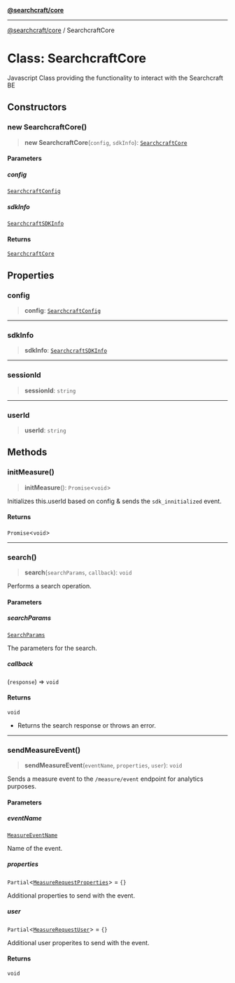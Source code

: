 [**@searchcraft/core**](https://docs.searchcraft.io/reference/sdk/core/README.md)

***

[@searchcraft/core](https://docs.searchcraft.io/reference/sdk/core/globals.md) / SearchcraftCore

# Class: SearchcraftCore

Javascript Class providing the functionality to interact with the Searchcraft BE

## Constructors

### new SearchcraftCore()

> **new SearchcraftCore**(`config`, `sdkInfo`): [`SearchcraftCore`](https://docs.searchcraft.io/reference/sdk/core/classes/SearchcraftCore.md)

#### Parameters

##### config

[`SearchcraftConfig`](https://docs.searchcraft.io/reference/sdk/core/interfaces/SearchcraftConfig.md)

##### sdkInfo

[`SearchcraftSDKInfo`](https://docs.searchcraft.io/reference/sdk/core/interfaces/SearchcraftSDKInfo.md)

#### Returns

[`SearchcraftCore`](https://docs.searchcraft.io/reference/sdk/core/classes/SearchcraftCore.md)

## Properties

### config

> **config**: [`SearchcraftConfig`](https://docs.searchcraft.io/reference/sdk/core/interfaces/SearchcraftConfig.md)

***

### sdkInfo

> **sdkInfo**: [`SearchcraftSDKInfo`](https://docs.searchcraft.io/reference/sdk/core/interfaces/SearchcraftSDKInfo.md)

***

### sessionId

> **sessionId**: `string`

***

### userId

> **userId**: `string`

## Methods

### initMeasure()

> **initMeasure**(): `Promise`\<`void`\>

Initializes this.userId based on config & sends the `sdk_innitialized` event.

#### Returns

`Promise`\<`void`\>

***

### search()

> **search**(`searchParams`, `callback`): `void`

Performs a search operation.

#### Parameters

##### searchParams

[`SearchParams`](https://docs.searchcraft.io/reference/sdk/core/type-aliases/SearchParams.md)

The parameters for the search.

##### callback

(`response`) => `void`

#### Returns

`void`

- Returns the search response or throws an error.

***

### sendMeasureEvent()

> **sendMeasureEvent**(`eventName`, `properties`, `user`): `void`

Sends a measure event to the `/measure/event` endpoint for analytics purposes.

#### Parameters

##### eventName

[`MeasureEventName`](https://docs.searchcraft.io/reference/sdk/core/type-aliases/MeasureEventName.md)

Name of the event.

##### properties

`Partial`\<[`MeasureRequestProperties`](https://docs.searchcraft.io/reference/sdk/core/interfaces/MeasureRequestProperties.md)\> = `{}`

Additional properties to send with the event.

##### user

`Partial`\<[`MeasureRequestUser`](https://docs.searchcraft.io/reference/sdk/core/interfaces/MeasureRequestUser.md)\> = `{}`

Additional user properites to send with the event.

#### Returns

`void`
